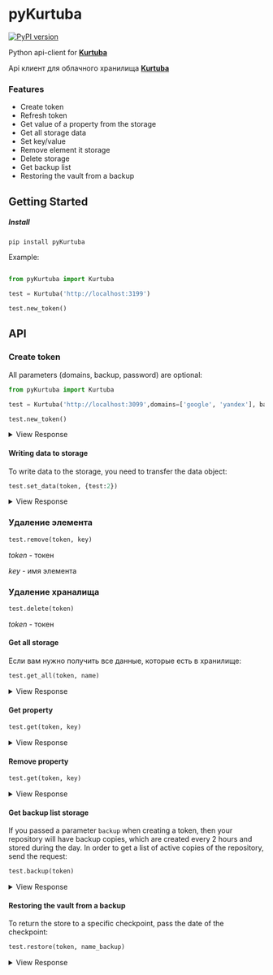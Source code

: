 # pyKurtuba
[![PyPI version](https://badge.fury.io/py/pyKurtuba.svg)](https://pypi.python.org/pypi/pyKurtuba)

Python api-client for [**Kurtuba**](https://github.com/hazratgs/kurtuba-storage)

Api клиент для облачного хранилища [**Kurtuba**](https://github.com/hazratgs/kurtuba-storage)

### Features
 - Create token
 - Refresh token
 - Get value of a property from the storage
 - Get all storage data
 - Set key/value
 - Remove element it storage
 - Delete storage
 - Get backup list
 - Restoring the vault from a backup

## Getting Started

##### Install
```python
pip install pyKurtuba
```

Example:
```python

from pyKurtuba import Kurtuba

test = Kurtuba('http://localhost:3199')

test.new_token()
```

## API

### Create token

All parameters (domains, backup, password) are optional:

    
```python
from pyKurtuba import Kurtuba

test = Kurtuba('http://localhost:3099',domains=['google', 'yandex'], backup=True, password='12345')

test.new_token()
```

 <details>
  <summary>View Response</summary>

```js 		 
{
  "status":  true,
  "data":{
    "token": "002cac23-aa8b-4803-a94f-3888020fa0df",
    "refreshToken": "5bf365e0-1fc0-11e8-85d2-3f7a9c4f742e"
  }
}
```
</details>

#### Writing data to storage
To write data to the storage, you need to transfer the data object:

```python
test.set_data(token, {test:2})
```
<details>
  <summary>View Response</summary>

```js 		 
{
  "status":  true,
  "message": "Successfully added"
}
```
</details>

### Удаление элемента

```python
test.remove(token, key)
```

*token* - токен

*key* - имя элемента

### Удаление храналища

```python
test.delete(token)
```

*token* - токен

#### Get all storage

Если вам нужно получить все данные, которые есть в хранилище:

```python
test.get_all(token, name)
```
<details>
  <summary>View Response</summary>

```js 		 
{
  "status":  true,
  "data": {
    name: 'hazratgs',
    age: 25,
    city: 'Derbent'
    skills: ['javascript', 'react+redux', 'nodejs', 'mongodb']
  }
}
```
</details>

#### Get property

```python
test.get(token, key)
```
 <details>
  <summary>View Response</summary>

```js 		 
{
  "status":  true,
  "data": "hazratgs"
}
```
</details>

#### Remove property

```python
test.get(token, key)
```

 <details>
  <summary>View Response</summary>

```js 		 
{
  "status":  true,
  "message": "Successfully deleted"
}
```
</details>

#### Get backup list storage
If you passed a parameter `backup` when creating a token, then your repository will have backup copies, which are created every 2 hours and stored during the day.
In order to get a list of active copies of the repository, send the request:

```python
test.backup(token)
```
<details>
  <summary>View Response</summary>

```js 		 
{
  "status":  true,
  "data": [
    'Sun Mar 04 2018 19:39:42 GMT+0300 (MSK)', 
    'Sun Mar 04 2018 20:39:42 GMT+0300 (MSK)'
  ]
}
```
</details>

#### Restoring the vault from a backup
To return the store to a specific checkpoint, pass the date of the checkpoint:

```python
test.restore(token, name_backup)
```

 <details>
  <summary>View Response</summary>

```js 		 
{
  "status":  true,
  "message": "Successfully restored"
}
```
</details>

